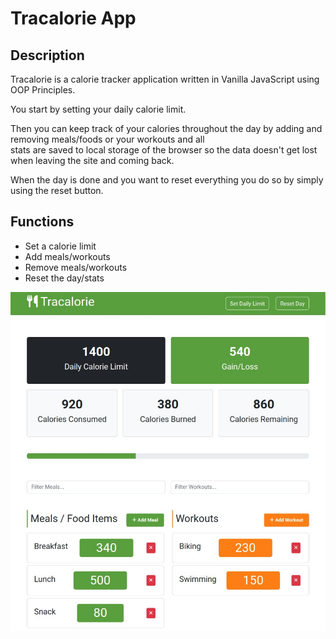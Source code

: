 # Tracalorie App

## Description

Tracalorie is a calorie tracker application written in Vanilla JavaScript using OOP Principles.

You start by setting your daily calorie limit.

Then you can keep track of your calories throughout the day by adding and removing meals/foods or your workouts and all  
stats are saved to local storage of the browser so the data doesn't get lost when leaving the site and coming back.

When the day is done and you want to reset everything you do so by simply using the reset button.

## Functions

- Set a calorie limit
- Add meals/workouts
- Remove meals/workouts
- Reset the day/stats

![A screenshot of the tracalorie page][def]

[def]: ./tracalorie.jpg
